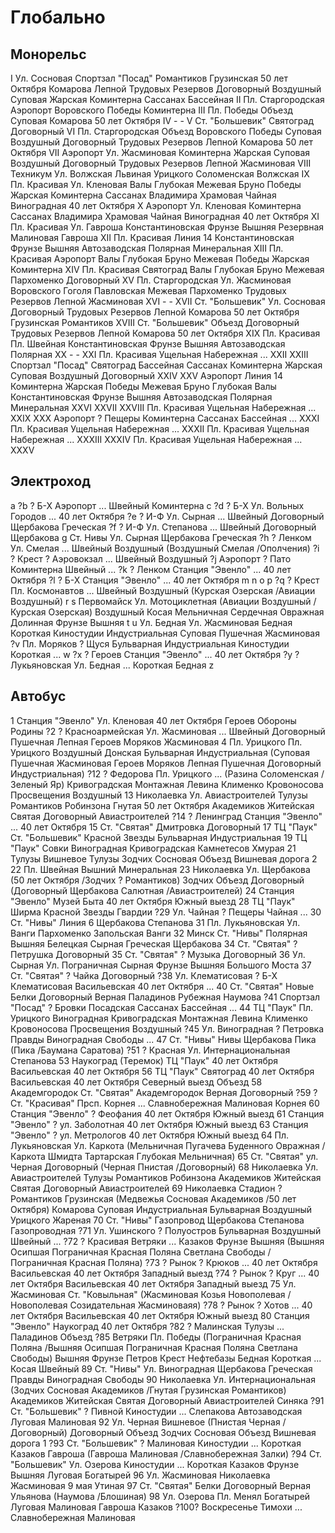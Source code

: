 # Глобально

## Монорельс

I       Ул. Сосновая        Спортзал "Посад"
        Романтиков          Грузинская          50 лет Октября      Комарова            Лепной
        Трудовых Резервов   Договорный          Воздушный           Суповая             Жарская
        Коминтерна          Сассанах            Бассейная
II      Пл. Старгородская   Аэропорт
        Воровского          Победы              Коминтерна
III     Пл. Победы          Объезд
        Суповая             Комарова            50 лет Октября
IV      -                   -
V       Ст. "Большевик"     Святоград
        Договорный
VI      Пл. Старгородская   Объезд
        Воровского          Победы              Суповая             Воздушный           Договорный
        Трудовых Резервов   Лепной              Комарова            50 лет Октября
VII     Аэропорт            Ул. Жасминовая
        Коминтерна          Жарская             Суповая             Воздушный           Договорный
        Трудовых Резервов
        Лепной              Жасминовая
VIII    Техникум            Ул. Волжская
        Львиная             Урицкого            Соломенская         Волжская
IX      Пл. Красивая        Ул. Кленовая
        Валы                Глубокая            Межевая             Бруно               Победы
        Жарская             Коминтерна          Сассанах            Владимира           Храмовая
        Чайная              Виноградная         40 лет Октября
X       Аэропорт            Ул. Кленовая
        Коминтерна          Сассанах            Владимира           Храмовая            Чайная
        Виноградная         40 лет Октября
XI      Пл. Красивая        Ул. Гавроша
        Константиновская    Фрунзе              Вышняя              Резервная           Малиновая
        Гавроша
XII     Пл. Красивая        Линия 14
        Константиновская    Фрунзе              Вышняя              Автозаводская       Полярная
        Минеральная
XIII    Пл. Красивая        Аэропорт
        Валы                Глубокая            Бруно               Межевая             Победы
        Жарская             Коминтерна
XIV     Пл. Красивая        Святоград
        Валы                Глубокая            Бруно               Межевая             Пархоменко
        Договорный
XV      Пл. Старгородская   Ул. Жасминовая
        Воровского          Гоголя              Павловская          Межевая             Пархоменко
        Трудовых Резервов   Лепной              Жасминовая
XVI     -                   -
XVII    Ст. "Большевик"     Ул. Сосновая
        Договорный          Трудовых Резервов   Лепной              Комарова            50 лет Октября
        Грузинская          Романтиков
XVIII   Ст. "Большевик"     Объезд
        Договорный          Трудовых Резервов   Лепной              Комарова            50 лет Октября
XIX     Пл. Красивая        Пл. Швейная
        Константиновская    Фрунзе              Вышняя              Автозаводская       Полярная
XX      -                   -
XXI     Пл. Красивая
        Ущельная            Набережная          ...
XXII
XXIII   Спортзал "Посад"    Святоград
        Бассейная           Сассанах            Коминтерна          Жарская             Суповая
        Воздушный           Договорный
XXIV
XXV     Аэропорт            Линия 14
        Коминтерна          Жарская             Победы              Межевая             Бруно
        Глубокая            Валы                Константиновская    Фрунзе              Вышняя
        Автозаводская       Полярная            Минеральная
XXVI
XXVII
XXVIII  Пл. Красивая
        Ущельная            Набережная          ...
XXIX
XXX     Аэропорт            ? Пещеры
        Коминтерна          Сассанах            Бассейная           ...
XXXI    Пл. Красивая
        Ущельная            Набережная          ...
XXXII   Пл. Красивая
        Ущельная            Набережная          ...
XXXIII
XXXIV   Пл. Красивая
        Ущельная            Набережная          ...
XXXV

## Электроход

a
?b  ? Б-Х                   Аэропорт
    ...                     Швейный                 Коминтерна
c
?d  ? Б-Х                   Ул. Вольных Городов
    ...                     40 лет Октября
?e  ? И-Ф                   Ул. Сырная
    ...                     Швейный                 Договорный              Щербакова               Греческая
?f  ? И-Ф                   Ул. Степанова
    ...                     Швейный                 Договорный              Щербакова
g   Ст. Нивы                Ул. Сырная
    Щербакова               Греческая
?h  ? Ленком                Ул. Смелая
    ...                     Швейный                 Воздушный               (Воздушный              Смелая
    /Ополчения)
?i  ? Крест                 ? Аэровокзал
    ...                     Швейный                 Воздушный
?j  Аэропорт                ? Пато
    Коминтерна              Швейный                 ...
?k  ? Ленком                Станция "Эвенло"
    ...                     40 лет Октября
?l  ? Б-Х                   Станция "Эвенло"
    ...                     40 лет Октября
m
n
o
p
?q  ? Крест                 Пл. Космонавтов
    ...                     Швейный                 Воздушный               (Курская                Озерская
    /Авиации                Воздушный)
r
s   Первомайск              Ул. Мотоциклетная
    (Авиации                Воздушный               /Курская                Озерская)               Воздушный
    Косая                   Мельничная              Сердечная               Овражная                Долинная
    Фрунзе                  Вышняя
t
u   Ул. Бедная              Ул. Жасминовая
    Бедная                  Короткая                Киностудии              Индустриальная          Суповая
    Пушечная                Жасминовая
?v  Пл. Моряков             ? Щуся
    Бульварная              Индустриальная          Киностудии              Короткая                ...
w
?x  ? Героев                Станция "Эвенло"
    ...                     40 лет Октября
?y  ? Лукьяновская          Ул. Бедная
    ...                     Короткая                Бедная
z

## Автобус

1   Станция "Эвенло"        Ул. Кленовая
    40 лет Октября          Героев Обороны          Родины
?2  ? Красноармейская       Ул. Жасминовая
    ...                     Швейный                 Договорный              Пушечная                Лепная
    Героев Моряков          Жасминовая
4   Пл. Урицкого            Пл. Урицкого
    Воздушный               Донская                 Бульварная              Индустриальная          (Суповая
    Пушечная                Жасминовая              Героев Моряков          Лепная                  Пушечная
    Договорный              Индустриальная)
?12 ? Федорова              Пл. Урицкого
    ...                     (Разина                 Соломенская             /Зеленый Яр)            Кривоградская
    Монтажная               Левина                  Клименко                Кровоносова             Просвещения
    Воздушный
13  Николаевка              Ул. Авиастроителей
    Тулузы                  Романтиков              Робинзона               Гнутая                  50 лет Октября
    Академиков              Житейская               Святая                  Договорный              Авиастроителей
?14 ? Ленинград             Станция "Эвенло"
    ...                     40 лет Октября
15  Ст. "Святая"          Дмитровка
    Договорный
17  ТЦ "Паук"               Ст. "Большевик"
    Красной Звезды          Бульварная              Индустриальная
19  ТЦ "Паук"               Совки
    Виноградная             Кривоградская           Камнетесов              Хмурая
21  Тулузы                  Вишневое
    Тулузы                  Зодчих                  Сосновая                Объезд                  Вишневая дорога 2
22  Пл. Швейная             Вышний
    Минеральная
23  Николаевка              Ул. Щербакова
    (50 лет Октября         /Зодчих                 ?                       Романтиков)             Зодчих
    Объезд                  Договорный              (Договорный             Щербакова               Салютная
    /Авиастроителей)
24  Станция "Эвенло"        Музей Быта
    40 лет Октября          Южный выезд
28  ТЦ "Паук"               Ширма
    Красной Звезды          Гвардии
?29 Ул. Чайная              ? Пещеры
    Чайная                  ...
30  Ст. "Нивы"              Линия 6
    Щербакова               Степанова
31  Пл. Лукьяновская        Ул. Ванги
    Пархоменко              Запольская              Ванги
32  Минск                   Ст. "Нивы"
    Полярная                Вышняя                  Белецкая                Сырная                  Греческая
    Щербакова
34  Ст. "Святая"            ? Петрушка
    Договорный
35  Ст. "Святая"            ? Музыка
    Договорный
36  Ул. Сырная              Ул. Пограничная
    Сырная                  Фрунзе                  Вышняя                  Большого Моста
37  Ст. "Святая"            ? Чайка
    Договорный
?38 Ул. Клематисовая        ? Б-Х
    Клематисовая            Васильевская            40 лет Октября          ...
40  Ст. "Святая"            Новые Белки
    Договорный              Верная                  Паладинов               Рубежная                Наумова
?41 Спортзал "Посад"        ? Бровки
    Посадская               Сассанах                Бассейная               ...
44  ТЦ "Паук"               Пл. Урицкого
    Виноградная             Кривоградская           Монтажная               Левина                  Клименко
    Кровоносова             Просвещения             Воздушный
?45 Ул. Виноградная         ? Петровка
    Правды                  Виноградная             Свободы                 ...
47  Ст. "Нивы"              Нивы
    Щербакова               Пика                    (Пика                   /Баумана                Саратова)
?51 ? Красная               Ул. Интернациональная
    Степанова
53  Наукоград (Теремок)     ТЦ "Паук"
    40 лет Октября          Васильевская            40 лет Октября
56  ТЦ "Паук"               Святоград
    40 лет Октября          Васильевская            40 лет Октября          Северный выезд          Объезд
58  Академгородок           Ст. "Святая"
    Академгородок           Верная                  Договорный
?59 ? Ст. "Красивая"        Прсп. Корнея
    ...                     Славнобережная          Малиновая               Корнея
60  Станция "Эвенло"        ? Феофания
    40 лет Октября          Южный выезд
61  Станция "Эвенло"        ? ул. Заболотная
    40 лет Октября          Южный выезд
63  Станция "Эвенло"        ? ул. Метрологов
    40 лет Октября          Южный выезд
64  Пл. Лукьяновская        Ул. Каркота
    (Мельничная             Пугачева                Буденного               Овражная                /Каркота
    Шмидта                  Тартарская              Глубокая                Мельничная)
65  Ст. "Святая"            ул. Черная
    Договорный              (Черная                  Пнистая                /Договорный)
68  Николаевка              Ул. Авиастроителей
    Тулузы                  Романтиков              Робинзона               Академиков              Житейская
    Святая                  Договорный              Авиастроителей
69  Николаевка              Стадион
    ?                       Романтиков              Грузинская              (Медвежья               Сосновая
    Академиков              /50 лет Октября)        Комарова                Суповая                 Индустриальная
    Бульварная              Воздушный               Урицкого                Жареная
70  Ст. "Нивы"              Газопровод
    Щербакова               Степанова               Газопроводная
?71 Ул. Ушинского           ? Полуостров
    Бульварная              Воздушный               Швейный                 ...
?72 ? Красивая              Ветряки
    ...                     Казаков                 Фрунзе                  Вышняя                  (Вышняя
    Осипшая                 Пограничная             Красная Поляна          Светлана                Свободы
    /Пограничная            Красная Поляна)
?73 ? Рынок                 ? Крюков
    ...                     40 лет Октября          Васильевская            40 лет Октября          Западный выезд
?74 ? Рынок                 ? Круг
    ...                     40 лет Октября          Васильевская            40 лет Октября          Западный выезд
75  Ул. Жасминовая          Ст. "Ковыльная"
    (Жасминовая             Козья                   Новополевая             /Новополевая            Созидательная
    Жасминоваяя)
?78 ? Рынок                 ? Хотов
    ...                     40 лет Октября          Васильевская            40 лет Октября          Южный выезд
80  Станция "Эвенло"        Наукоград
    40 лет Октября
?82 ? Малинская             Тулузы
    ...                     Паладинов               Объезд
?85 Ветряки                 Пл. Победы
    (Пограничная            Красная Поляна          /Вышняя                 Осипшая                 Пограничная
    Красная Поляна          Светлана                Свободы)                Вышняя                  Фрунзе
    Петров Крест            Нефтебазы               Бедная                  Короткая                ...
    Косая                   Швейный
89  Ст. "Нивы"              Ул. Виноградная
    Щербакова               Греческая               Правды                  Виноградная             Свободы
90  Николаевка              Ул. Интернациональная
    (Зодчих                 Сосновая                Академиков              /Гнутая                 Грузинская
    Романтиков)             Академиков              Житейская               Святая                  Договорный
    Авиастроителей          Синяка
?91 Ст. "Большевик"         ? Пивной
    Киностудии              ...                     Слепакова               Автозаводская           Луговая
    Малиновая
92  Ул. Черная              Вишневое
    (Пнистая                Черная                  /Договорный)            Договорный              Объезд
    Зодчих                  Сосновая                Объезд                  Вишневая дорога 1
?93 Ст. "Большевик"         ? Малиновая
    Киностудии              ...                     Короткая                Казаков                 Гавроша
    (Гавроша                Малиновая               /Славнобережная         Залки)
?94 Ст. "Большевик"         Ул. Озерова
    Киностудии              ...                     Короткая                Казаков                 Фрунзе
    Вышняя                  Луговая                 Богатырей
96  Ул. Жасминовая          Николаевка
    Жасминовая              9 мая                   Утиная
97  Ст. "Святая"            Белки
    Договорный              Верная                  Ульянова                (Наумова                /Блошиная)
98  Ул. Озерова             Пл. Менял
    Богатырей               Луговая                 Малиновая               Гавроша                 Казаков
?100? Воскресенье           Тимохи
    ...                     Славнобережная          Малиновая